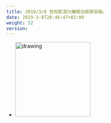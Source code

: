 ```yaml
---
title: 2019/3/8 告知乾濕分離衛浴即將安裝。
date: 2019-3-8T20:46:47+02:00
weight: 52
version: 
---
```


- <img src="experimental/image/3-8.jpg" alt="drawing" width="200"/> 
